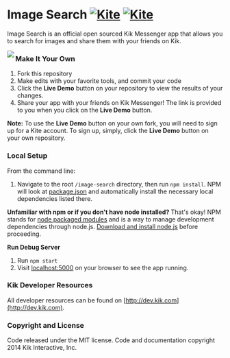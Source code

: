 # Image Search    [![Kite](https://usekite.com/live-demo-button.png)](https://usekite.com/deploy) [![Kite](https://usekite.com/live-demo-button.png)](https://localhost/deploy)

Image Search is an official open sourced Kik Messenger app that allows you to search for images and share them with your friends on Kik.

<img align="left" style="float:left;" src="sample.png">


### Make It Your Own

  1. Fork this repository
  2. Make edits with your favorite tools, and commit your code
  3. Click the **Live Demo** button on your repository to view the results of your changes.
  4. Share your app with your friends on Kik Messenger! The link is provided to you when you click on the **Live Demo** button.  

**Note:** To use the **Live Demo** button on your own fork, you will need to sign up for a Kite account. To sign up, simply, click the **Live Demo** button on your own repository.   


### Local Setup

From the command line:

1. Navigate to the root `/image-search` directory, then run `npm install`. NPM will look at [package.json](https://github.com/twbs/bootstrap/blob/master/package.json) and automatically install the necessary local dependencies listed there.

**Unfamiliar with npm or if you don't have node installed?** That's okay! NPM stands for [node packaged modules](http://npmjs.org/) and is a way to manage development dependencies through node.js. [Download and install node.js](http://nodejs.org/download/) before proceeding.

**Run Debug Server**

1. Run `npm start`
2. Visit [localhost:5000](http://localhost:5000/) on your browser to see the app running.


### Kik Developer Resources

All developer resources can be found on [http://dev.kik.com](http://dev.kik.com).


### Copyright and License

Code released under the MIT license. Code and documentation copyright 2014 Kik Interactive, Inc.
